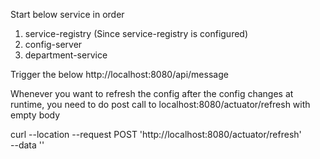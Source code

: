 Start below service in order
1. service-registry (Since service-registry is configured)
2. config-server
3. department-service


Trigger the below
http://localhost:8080/api/message


Whenever you want to refresh the config after the config changes at runtime, 
you need to do post call to localhost:8080/actuator/refresh with empty body

curl --location --request POST 'http://localhost:8080/actuator/refresh' \
--data ''